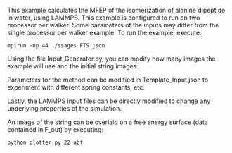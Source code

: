 This example calculates the MFEP of the isomerization of alanine dipeptide in water, using LAMMPS.  This example is configured to run on two processor per walker.
Some parameters of the inputs may differ from the single processor per walker example.
To run the example, execute:

```
mpirun -np 44 ./ssages FTS.json
```

Using the file Input_Generator.py, you can modify how many images the example will use and the initial string images.  

Parameters for the method can be modified in Template_Input.json to experiment with different spring constants, etc.

Lastly, the LAMMPS input files can be directly modified to change any underlying properties of the simulation.

An image of the string can be overlaid on a free energy surface (data contained in F_out) by executing:
```
python plotter.py 22 abf
```
